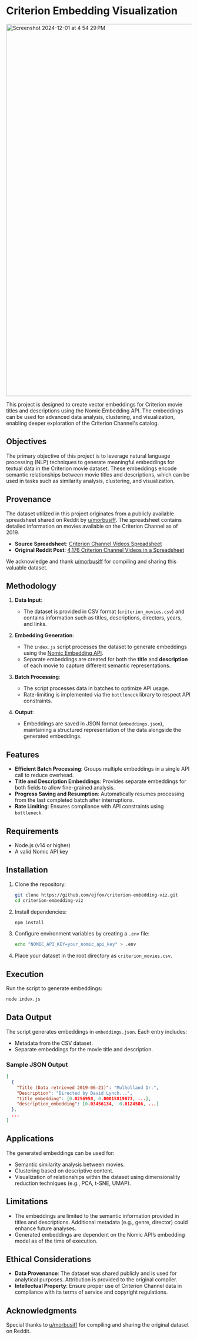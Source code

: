 # Criterion Embedding Visualization

<img width="1012" alt="Screenshot 2024-12-01 at 4 54 29 PM" src="https://github.com/user-attachments/assets/59b4f762-3dd5-4c46-bd45-98bdff8f0535">

This project is designed to create vector embeddings for Criterion movie titles and descriptions using the Nomic Embedding API. The embeddings can be used for advanced data analysis, clustering, and visualization, enabling deeper exploration of the Criterion Channel's catalog.

## Objectives

The primary objective of this project is to leverage natural language processing (NLP) techniques to generate meaningful embeddings for textual data in the Criterion movie dataset. These embeddings encode semantic relationships between movie titles and descriptions, which can be used in tasks such as similarity analysis, clustering, and visualization.

## Provenance

The dataset utilized in this project originates from a publicly available spreadsheet shared on Reddit by [u/morbusiff](https://www.reddit.com/user/morbusiff). The spreadsheet contains detailed information on movies available on the Criterion Channel as of 2019. 

- **Source Spreadsheet**: [Criterion Channel Videos Spreadsheet](https://docs.google.com/spreadsheets/d/1-ctl5IGVUqfkCH48DFUbLx0iQai9r6BLG9NStMwxPSw/edit?gid=740795620#gid=740795620)
- **Original Reddit Post**: [4,176 Criterion Channel Videos in a Spreadsheet](https://www.reddit.com/r/criterion/comments/bba5go/4176_criterion_channel_videos_in_a_spreadsheet/)

We acknowledge and thank [u/morbusiff](https://www.reddit.com/user/morbusiff) for compiling and sharing this valuable dataset.

## Methodology

1. **Data Input**:
   - The dataset is provided in CSV format (`criterion_movies.csv`) and contains information such as titles, descriptions, directors, years, and links.

2. **Embedding Generation**:
   - The `index.js` script processes the dataset to generate embeddings using the [Nomic Embedding API](https://docs.nomic.ai/).
   - Separate embeddings are created for both the **title** and **description** of each movie to capture different semantic representations.

3. **Batch Processing**:
   - The script processes data in batches to optimize API usage.
   - Rate-limiting is implemented via the `bottleneck` library to respect API constraints.

4. **Output**:
   - Embeddings are saved in JSON format (`embeddings.json`), maintaining a structured representation of the data alongside the generated embeddings.

## Features

- **Efficient Batch Processing**: Groups multiple embeddings in a single API call to reduce overhead.
- **Title and Description Embeddings**: Provides separate embeddings for both fields to allow fine-grained analysis.
- **Progress Saving and Resumption**: Automatically resumes processing from the last completed batch after interruptions.
- **Rate Limiting**: Ensures compliance with API constraints using `bottleneck`.

## Requirements

- Node.js (v14 or higher)
- A valid Nomic API key

## Installation

1. Clone the repository:
   ```bash
   git clone https://github.com/ejfox/criterion-embedding-viz.git
   cd criterion-embedding-viz
   ```

2. Install dependencies:
   ```bash
   npm install
   ```

3. Configure environment variables by creating a `.env` file:
   ```bash
   echo "NOMIC_API_KEY=your_nomic_api_key" > .env
   ```

4. Place your dataset in the root directory as `criterion_movies.csv`.

## Execution

Run the script to generate embeddings:
```bash
node index.js
```

## Data Output

The script generates embeddings in `embeddings.json`. Each entry includes:
- Metadata from the CSV dataset.
- Separate embeddings for the movie title and description.

### Sample JSON Output
```json
[
  {
    "Title (Data retrieved 2019-06-21)": "Mulholland Dr.",
    "Description": "Directed by David Lynch...",
    "title_embedding": [0.0256958, 0.00015819073, ...],
    "description_embedding": [0.03456134, -0.0124586, ...]
  },
  ...
]
```

## Applications

The generated embeddings can be used for:
- Semantic similarity analysis between movies.
- Clustering based on descriptive content.
- Visualization of relationships within the dataset using dimensionality reduction techniques (e.g., PCA, t-SNE, UMAP).

## Limitations

- The embeddings are limited to the semantic information provided in titles and descriptions. Additional metadata (e.g., genre, director) could enhance future analyses.
- Generated embeddings are dependent on the Nomic API’s embedding model as of the time of execution.

## Ethical Considerations

- **Data Provenance**: The dataset was shared publicly and is used for analytical purposes. Attribution is provided to the original compiler.
- **Intellectual Property**: Ensure proper use of Criterion Channel data in compliance with its terms of service and copyright regulations.

## Acknowledgments

Special thanks to [u/morbusiff](https://www.reddit.com/user/morbusiff) for compiling and sharing the original dataset on Reddit.


